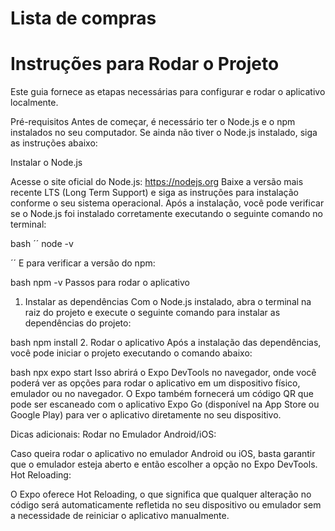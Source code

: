 # Lista de compras
# Instruções para Rodar o Projeto 
Este guia fornece as etapas necessárias para configurar e rodar o aplicativo localmente.

Pré-requisitos
Antes de começar, é necessário ter o Node.js e o npm instalados no seu computador. Se ainda não tiver o Node.js instalado, siga as instruções abaixo:

Instalar o Node.js

Acesse o site oficial do Node.js: https://nodejs.org
Baixe a versão mais recente LTS (Long Term Support) e siga as instruções para instalação conforme o seu sistema operacional.
Após a instalação, você pode verificar se o Node.js foi instalado corretamente executando o seguinte comando no terminal:

bash
´´
node -v

´´
E para verificar a versão do npm:

bash
npm -v
Passos para rodar o aplicativo

1. Instalar as dependências
Com o Node.js instalado, abra o terminal na raiz do projeto e execute o seguinte comando para instalar as dependências do projeto:

bash
npm install
2. Rodar o aplicativo
Após a instalação das dependências, você pode iniciar o projeto executando o comando abaixo:

bash
npx expo start
Isso abrirá o Expo DevTools no navegador, onde você poderá ver as opções para rodar o aplicativo em um dispositivo físico, emulador ou no navegador. O Expo também fornecerá um código QR que pode ser escaneado com o aplicativo Expo Go (disponível na App Store ou Google Play) para ver o aplicativo diretamente no seu dispositivo.

Dicas adicionais:
Rodar no Emulador Android/iOS:

Caso queira rodar o aplicativo no emulador Android ou iOS, basta garantir que o emulador esteja aberto e então escolher a opção no Expo DevTools.
Hot Reloading:

O Expo oferece Hot Reloading, o que significa que qualquer alteração no código será automaticamente refletida no seu dispositivo ou emulador sem a necessidade de reiniciar o aplicativo manualmente.
